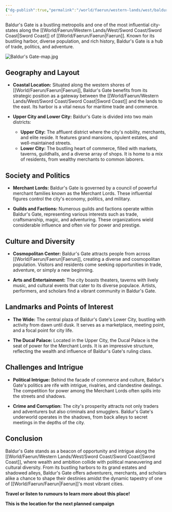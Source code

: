 ```yaml
---
{"dg-publish":true,"permalink":"/world/faerun/western-lands/west/baldur-s-gate/"}
---
```


Baldur's Gate is a bustling metropolis and one of the most influential city-states along the [[World/Faerun/Western Lands/West/Sword Coast/Sword Coast\|Sword Coast]] of [[World/Faerun/Faerun\|Faerun]]. Known for its bustling harbor, diverse population, and rich history, Baldur's Gate is a hub of trade, politics, and adventure.

![Baldur's Gate-map.jpg](/img/user/Images/Maps/Baldur's%20Gate-map.jpg)
## Geography and Layout

- **Coastal Location:** Situated along the western shores of [[World/Faerun/Faerun\|Faerun]], Baldur's Gate benefits from its strategic position as a gateway between the [[World/Faerun/Western Lands/West/Sword Coast/Sword Coast\|Sword Coast]] and the lands to the east. Its harbor is a vital nexus for maritime trade and commerce.
  
- **Upper City and Lower City:** Baldur's Gate is divided into two main districts:
  - **Upper City:** The affluent district where the city's nobility, merchants, and elite reside. It features grand mansions, opulent estates, and well-maintained streets.
  - **Lower City:** The bustling heart of commerce, filled with markets, taverns, guildhalls, and a diverse array of shops. It is home to a mix of residents, from wealthy merchants to common laborers.

## Society and Politics

- **Merchant Lords:** Baldur's Gate is governed by a council of powerful merchant families known as the Merchant Lords. These influential figures control the city's economy, politics, and military.
  
- **Guilds and Factions:** Numerous guilds and factions operate within Baldur's Gate, representing various interests such as trade, craftsmanship, magic, and adventuring. These organizations wield considerable influence and often vie for power and prestige.

## Culture and Diversity

- **Cosmopolitan Center:** Baldur's Gate attracts people from across [[World/Faerun/Faerun\|Faerun]], creating a diverse and cosmopolitan population. Visitors and residents come seeking opportunities in trade, adventure, or simply a new beginning.
  
- **Arts and Entertainment:** The city boasts theaters, taverns with lively music, and cultural events that cater to its diverse populace. Artists, performers, and scholars find a vibrant community in Baldur's Gate.

## Landmarks and Points of Interest

- **The Wide:** The central plaza of Baldur's Gate's Lower City, bustling with activity from dawn until dusk. It serves as a marketplace, meeting point, and a focal point for city life.
  
- **The Ducal Palace:** Located in the Upper City, the Ducal Palace is the seat of power for the Merchant Lords. It is an impressive structure, reflecting the wealth and influence of Baldur's Gate's ruling class.

## Challenges and Intrigue

- **Political Intrigue:** Behind the facade of commerce and culture, Baldur's Gate's politics are rife with intrigue, rivalries, and clandestine dealings. The competition for power among the Merchant Lords often spills into the streets and shadows.
  
- **Crime and Corruption:** The city's prosperity attracts not only traders and adventurers but also criminals and smugglers. Baldur's Gate's underworld operates in the shadows, from back alleys to secret meetings in the depths of the city.

## Conclusion

Baldur's Gate stands as a beacon of opportunity and intrigue along the [[World/Faerun/Western Lands/West/Sword Coast/Sword Coast\|Sword Coast]], where wealth and ambition collide with political maneuvering and cultural diversity. From its bustling harbors to its grand estates and shadowed alleys, Baldur's Gate offers adventurers, merchants, and scholars alike a chance to shape their destinies amidst the dynamic tapestry of one of [[World/Faerun/Faerun\|Faerun]]'s most vibrant cities.

**Travel or listen to rumours to learn more about this place!**

**This is the location for the next planned campaign**